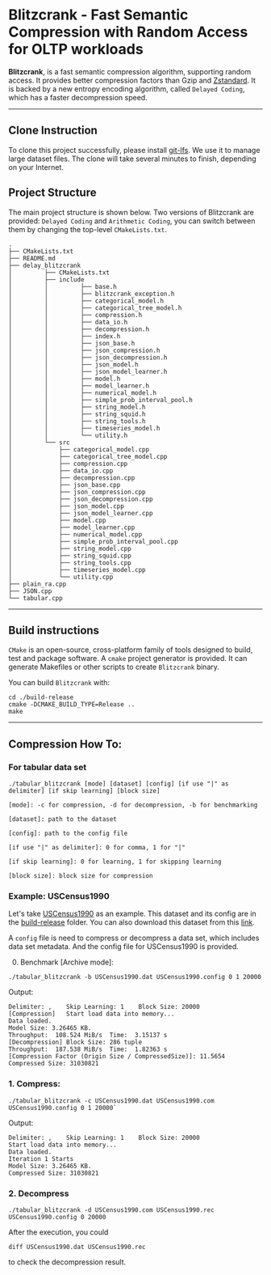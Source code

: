 # Blitzcrank - Fast Semantic Compression with Random Access for OLTP workloads

__Blitzcrank__, is a fast semantic compression algorithm, supporting random access. It provides better
compression factors than Gzip and [Zstandard](https://github.com/facebook/zstd). It is backed by a new entropy encoding algorithm,
called `Delayed Coding`, which has a faster decompression speed.

---

## Clone Instruction
To clone this project successfully, please install [git-lfs](https://git-lfs.com/). We use it to manage large dataset files. The clone will take several minutes to finish, depending on your Internet. 


## Project Structure

The main project structure is shown below. Two versions of Blitzcrank are provided: `Delayed Coding` and `Arithmetic Coding`, you
can switch between them by changing the top-level `CMakeLists.txt`.


```
.
├── CMakeLists.txt
├── README.md
├── delay_blitzcrank
│         ├── CMakeLists.txt
│         ├── include
│         │         ├── base.h
│         │         ├── blitzcrank_exception.h
│         │         ├── categorical_model.h
│         │         ├── categorical_tree_model.h
│         │         ├── compression.h
│         │         ├── data_io.h
│         │         ├── decompression.h
│         │         ├── index.h
│         │         ├── json_base.h
│         │         ├── json_compression.h
│         │         ├── json_decompression.h
│         │         ├── json_model.h
│         │         ├── json_model_learner.h
│         │         ├── model.h
│         │         ├── model_learner.h
│         │         ├── numerical_model.h
│         │         ├── simple_prob_interval_pool.h
│         │         ├── string_model.h
│         │         ├── string_squid.h
│         │         ├── string_tools.h
│         │         ├── timeseries_model.h
│         │         └── utility.h
│         └── src
│             ├── categorical_model.cpp
│             ├── categorical_tree_model.cpp
│             ├── compression.cpp
│             ├── data_io.cpp
│             ├── decompression.cpp
│             ├── json_base.cpp
│             ├── json_compression.cpp
│             ├── json_decompression.cpp
│             ├── json_model.cpp
│             ├── json_model_learner.cpp
│             ├── model.cpp
│             ├── model_learner.cpp
│             ├── numerical_model.cpp
│             ├── simple_prob_interval_pool.cpp
│             ├── string_model.cpp
│             ├── string_squid.cpp
│             ├── string_tools.cpp
│             ├── timeseries_model.cpp
│             └── utility.cpp
├── plain_ra.cpp
├── JSON.cpp
└── tabular.cpp

```

---

## Build instructions

`CMake` is an open-source, cross-platform family of tools designed to build, test and package software.
A `cmake` project generator is provided. It can generate Makefiles or other scripts to create `Blitzcrank` binary.

You can build `Blitzcrank` with:

```shell
cd ./build-release
cmake -DCMAKE_BUILD_TYPE=Release ..
make
```

---

## Compression How To:

### For tabular data set

`./tabular_blitzcrank [mode] [dataset] [config] [if use "|" as delimiter] [if skip learning] [block size]`

    [mode]: -c for compression, -d for decompression, -b for benchmarking
    
    [dataset]: path to the dataset
    
    [config]: path to the config file
    
    [if use "|" as delimiter]: 0 for comma, 1 for "|"
    
    [if skip learning]: 0 for learning, 1 for skipping learning
    
    [block size]: block size for compression

### Example: USCensus1990

Let's take [USCensus1990](https://archive.ics.uci.edu/ml/datasets/US+Census+Data+(1990)) as an example. This dataset and its config are in the [build-release](https://github.com/YimingQiao/Blitzcrank/tree/main/build-release) folder. You can also download this dataset from this [link](https://drive.google.com/file/d/1Lpo_LcmC0tqR-Gl7yyvPO7xIcwe5ZP9_/view?usp=drive_link).

A `config` file is need to compress or decompress a data set, which includes data set metadata. And the config file for
USCensus1990 is provided.

0. Benchmark [Archive mode]:

`./tabular_blitzcrank -b USCensus1990.dat USCensus1990.config 0 1 20000`

Output:
```
Delimiter: ,	Skip Learning: 1	Block Size: 20000	
[Compression]	Start load data into memory...
Data loaded.
Model Size: 3.26465 KB. 
Throughput:  108.524 MiB/s	Time:  3.15137 s
[Decompression]	Block Size: 286 tuple
Throughput:  187.538 MiB/s	Time:  1.82363 s
[Compression Factor (Origin Size / CompressedSize)]: 11.5654
Compressed Size: 31030821
```

### 1. Compress:

    ./tabular_blitzcrank -c USCensus1990.dat USCensus1990.com USCensus1990.config 0 1 20000`

Output:

    Delimiter: ,	Skip Learning: 1	Block Size: 20000	
    Start load data into memory...
    Data loaded.
    Iteration 1 Starts
    Model Size: 3.26465 KB. 
    Compressed Size: 31030821


### 2. Decompress

    ./tabular_blitzcrank -d USCensus1990.com USCensus1990.rec USCensus1990.config 0 20000

After the execution, you could 

    diff USCensus1990.dat USCensus1990.rec
to check the decompression result.

